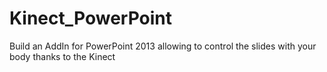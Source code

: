 # Kinect_PowerPoint
Build an AddIn for PowerPoint 2013 allowing to control the slides with your body thanks to the Kinect
